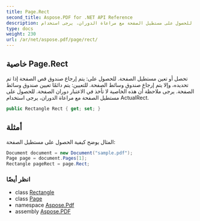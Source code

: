 ```yaml
---
title: Page.Rect
second_title: Aspose.PDF for .NET API Reference
description: خاصية الصفحة. تحصل أو تعين مستطيل الصفحة. للحصول على: يتم إرجاع صندوق قص الصفحة إذا تم تحديده، وإلا يتم إرجاع صندوق وسائط الصفحة. للتعيين: يتم دائمًا تعيين صندوق وسائط الصفحة. يرجى ملاحظة أن هذه الخاصية لا تأخذ في الاعتبار دوران الصفحة. للحصول على مستطيل الصفحة مع مراعاة الدوران، يرجى استخدام ActualRect.
type: docs
weight: 230
url: /ar/net/aspose.pdf/page/rect/
---
```

## خاصية Page.Rect

تحصل أو تعين مستطيل الصفحة. للحصول على: يتم إرجاع صندوق قص الصفحة إذا تم تحديده، وإلا يتم إرجاع صندوق وسائط الصفحة. للتعيين: يتم دائمًا تعيين صندوق وسائط الصفحة. يرجى ملاحظة أن هذه الخاصية لا تأخذ في الاعتبار دوران الصفحة. للحصول على مستطيل الصفحة مع مراعاة الدوران، يرجى استخدام ActualRect.

```csharp
public Rectangle Rect { get; set; }
```

## أمثلة

المثال يوضح كيفية الحصول على مستطيل الصفحة:

```csharp
Document document = new Document("sample.pdf");
Page page = document.Pages[1];
Rectangle pageRect = page.Rect;
```

### انظر أيضًا

* class [Rectangle](../../rectangle/)
* class [Page](../)
* namespace [Aspose.Pdf](../../../aspose.pdf/)
* assembly [Aspose.PDF](../../../)